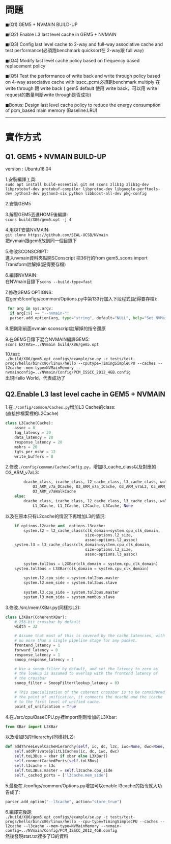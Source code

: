 # 問題
◼(Q1) GEM5 + NVMAIN BUILD-UP

◼(Q2) Enable L3 last level cache in GEM5 + NVMAIN

◼(Q3) Config last level cache to  2-way and full-way associative cache and test performance(必須跑benchmark quicksort在 2-way跟 full way)
  
◼(Q4) Modify last level cache policy based on frequency based replacement policy

◼(Q5) Test the performance of write back and write through policy based on 4-way associative cache with 
isscc_pcm(必須跑benchmark multiply 在 write through 跟 write back ( gem5 default 使用 write back，可以用 write request的數量判斷write through是否成功)
    
◼Bonus:
Design last level cache policy to reduce the energy consumption of pcm_based main memory 
(Baseline:LRU)

---
# 實作方式
## Q1. GEM5 + NVMAIN BUILD-UP
version : Ubuntu18.04
  
1.安裝編譯工具:  
`sudo apt install build-essential git m4 scons zlib1g zlib1g-dev libprotobuf-dev protobuf-compiler libprotoc-dev libgoogle-perftools-dev python3-dev python3-six python libboost-all-dev pkg-config`  

2.安裝GEM5  
  
3.解壓GEM5丟進HOME後編譯:    
`scons build/X86/gem5.opt -j 4`  

4.用GIT安裝NVMAIN:  
`git clone https://github.com/SEAL-UCSB/NVmain`  
把nvmain跟gem5放到同一個目錄下  

5.修改SCONSCRIPT:  
進入nvmain資料夾點開SConscript 把36行的from gem5_scons import Transform註解掉(記得要存檔)  

6.編譯NVMAIN:  
在NVmain目錄下`scons --build-type=fast`  

7.修改GEM5 OPTIONS:  
在gem5/configs/common/Options.py中第133行加入下段程式(記得要存檔):  
```python
 for arg in sys.argv:
  if arg[:9] == "--nvmain-":
  parser.add_option(arg, type="string", default="NULL", help="Set NVMain configuration value for a parameter")
```

8.把剛剛前面nvmain sconscript註解掉的指令還原  

9.在GEM5目錄下混合NVMAIN編譯GEM5:  
`scons EXTRAS=../NVmain build/X86/gem5.opt`  
  
10.test:  
`./build/X86/gem5.opt configs/example/se.py -c tests/test-progs/hello/bin/x86/linux/hello --cputype=TimingSimpleCPU --caches --l2cache -mem-type=NVMainMemory --nvmainconfig=../NVmain/Config/PCM_ISSCC_2012_4GB.config`  
出現Hello World，代表成功了  
## Q2.Enable L3 last level cache in GEM5 + NVMAIN
1.在`./config/common/Caches.py`增加L3 Cache的class:  
(直接抄檔案裡的L2Cache)  
```python
class L3Cache(Cache):
    assoc = 8
    tag_latency = 20
    data_latency = 20
    response_latency = 20
    mshrs = 20
    tgts_per_mshr = 12
    write_buffers = 8
```

2.修改`./config/common/CachesConfig.py`，增加l3_cache_class以及對應的O3_ARM_v7aL3:  
```python
        dcache_class, icache_class, l2_cache_class, l3_cache_class, walk_cache_class = \
            O3_ARM_v7a_DCache, O3_ARM_v7a_ICache, O3_ARM_v7aL2, O3_ARM_v7aL3, \
            O3_ARM_v7aWalkCache
    else:
        dcache_class, icache_class, l2_cache_class, l3_cache_class, walk_cache_class = \
            L1_DCache, L1_ICache, L2Cache, L3Cache, None
```
以及在原本只有L2cache的情況下再增加L3的情況:    
```python
    if options.l2cache and  options.l3cache:
        system.l2 = l2_cache_class(clk_domain=system.cpu_clk_domain,
                                   size=options.l2_size,
                                   assoc=options.l2_assoc)
	system.l3 = l3_cache_class(clk_domain=system.cpu_clk_domain,
                                   size=options.l3_size,
                                   assoc=options.l3_assoc)
 
        system.tol2bus = L2XBar(clk_domain = system.cpu_clk_domain)
	system.tol3bus = L3XBar(clk_domain = system.cpu_clk_domain)
 
        system.l2.cpu_side = system.tol2bus.master
        system.l2.mem_side = system.tol3bus.slave
 
        system.l3.cpu_side = system.tol3bus.master
        system.l3.mem_side = system.membus.slave
```

3.修改./src/mem/XBar.py(同樣抄L2):  
```python
class L3XBar(CoherentXBar):
    # 256-bit crossbar by default
    width = 32

    # Assume that most of this is covered by the cache latencies, with
    # no more than a single pipeline stage for any packet.
    frontend_latency = 1
    forward_latency = 0
    response_latency = 1
    snoop_response_latency = 1

    # Use a snoop-filter by default, and set the latency to zero as
    # the lookup is assumed to overlap with the frontend latency of
    # the crossbar
    snoop_filter = SnoopFilter(lookup_latency = 0)

    # This specialisation of the coherent crossbar is to be considered
    # the point of unification, it connects the dcache and the icache
    # to the first level of unified cache.
    point_of_unification = True
```

4.在./src/cpu/BaseCPU.py裡import剛剛增加的L3Xbar:  
```python
from XBar import L3XBar
```
以及增加l3的Hierarchy(同樣抄L2):  
```python
def addThreeLevelCacheHierarchy(self, ic, dc, l3c, iwc=None, dwc=None, xbar=None):
    self.addPrivateSplitL1Caches(ic, dc, iwc, dwc)
    self.toL3Bus = xbar if xbar else L3XBar()
    self.connectCachedPorts(self.toL3Bus)
    self.l3cache = l3c
    self.toL3Bus.master = self.l3cache.cpu_side
    self._cached_ports = ['l3cache.mem_side']
```

5.最後在./configs/common/Options.py增加可以enable l3cache的指令就大功告成了:  
```python
parser.add_option("--l3cache", action="store_true")
```

6.編譯完後跑  
`./build/X86/gem5.opt configs/example/se.py -c tests/test-progs/hello/bin/x86/linux/hello --cpu-type=TimingSimpleCPU --caches --l2cache --l3cache --mem-type=NVMainMemory --nvmain-config=../NVmain/Config/PCM_ISSCC_2012_4GB.config`  
然後發現stat.txt裡多了l3的資料





